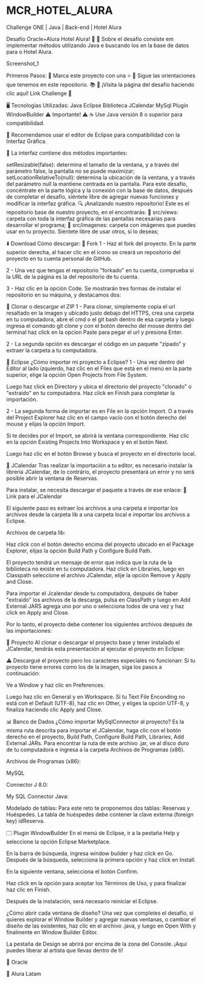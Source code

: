 # MCR_HOTEL_ALURA

Challenge ONE | Java | Back-end | Hotel Alura


Desafio Oracle+Alura Hotel Alura! 🏨 
🚀 Sobre el desafio
 consiste em implementar métodos utilizando Java e buscando los en la base de datos para o Hotel Alura.

Screenshot_1

Primeros Pasos:
🔹 Marca este proyecto con una ⭐
🔹 Sigue las orientaciones que tenemos en este repositorio. 📚
🔹 ¡Visita la página del desafío haciendo clic aquí! Link  Challenge 📃

🖥️ Tecnologías Utilizadas:
Java
Eclipse
Biblioteca JCalendar
MySql
Plugin WindowBuilder
⚠️ Importante! ⚠️
☕ Use Java versión 8 o superior para compatibilidad.

📝 Recomendamos usar el editor de Eclipse para compatibilidad con la Interfaz Gráfica.

🎨 La interfaz contiene dos métodos importantes:

setResizable(false): determina el tamaño de la ventana, y a través del parámetro false, la pantalla no se puede maximizar;
setLocationRelativeTo(null): determina la ubicación de la ventana, y a través del parámetro null la mantiene centrada en la pantalla.
Para este desafío, concéntrate en la parte lógica y la conexión con la base de datos, después de completar el desafío, siéntete libre de agregar nuevas funciones y modificar la interfaz gráfica.
🔍 ¡Analizando nuestro repositorio!
Este es el repositorio base de nuestro proyecto, en el encontrarás:
🔹 src/views: carpeta con toda la interfaz gráfica de las pantallas necesarias para desarrollar el programa;
🔹 src/imagenes: carpeta con imágenes que puedes usar en tu proyecto. Siéntete libre de usar otros, si lo deseas;


⬇️ Download
Cómo descargar:
🔹 Fork
1 - Haz el fork del proyecto. En la parte superior derecha, al hacer clic en el icono se creará un repositorio del proyecto en tu cuenta personal de GitHub.



2 - Una vez que tengas el repositorio "forkado" en tu cuenta, comprueba si la URL de la página es la del repositorio de tu cuenta.



3 - Haz clic en la opción Code. Se mostrarán tres formas de instalar el repositorio en su máquina, y destacamos dos:




🔹 Clonar o descargar el ZIP
1 - Para clonar, simplemente copia el url resaltado en la imagen y ubicado justo debajo del HTTPS, crea una carpeta en tu computadora, abre el cmd o el git bash dentro de esa carpeta y luego ingresa el comando git clone y con el botón derecho del mouse dentro del terminal haz click en la opcion Paste para pegar el url y presiona Enter.



2 - La segunda opción es descargar el código en un paquete "zipado" y extraer la carpeta a tu computadora.


📝 Eclipse
¿Cómo importar mi proyecto a Eclipse?
1 - Una vez dentro del Editor al lado izquierdo, haz clic en el Files que está en el menú en la parte superior, elige la opción Open Projects from File System.



Luego haz click en Directory y ubica el directorio del proyecto "clonado" o "extraído" en tu computadora. Haz click en Finish para completar la importación.



2 - La segunda forma de importar es en File en la opción Import. O a través del Project Explorer haz clic en el campo vacío con el botón derecho del mouse y elijas la opción Import.





Si te decides por el Import, se abrirá la ventana correspondiente. Haz clic en la opción Existing Projects Into Workspace y en el botón Next.



Luego haz clic en el botón Browse y busca el proyecto en el directorio local.



📅 JCalendar
Tras realizar la importación a tu editor, es necesario instalar la librería JCalendar, de lo contrário, el proyecto presentará un error y no será posible abrir la ventana de Reservas.

Para instalar, se necesita descargar el paquete a través de ese enlace: 🔹 Link para el JCalendar



El siguiente paso es extraer los archivos a una carpeta e importar los archivos desde la carpeta lib a una carpeta local e importar los archivos a Eclipse.



Archivos de carpeta lib:



Haz click con el botón derecho encima del proyecto ubicado en el Package Explorer, elijas la opción Build Path y Configure Build Path.



El proyecto tendrá un mensaje de error que indica que la ruta de la biblioteca no existe en tu computadora. Haz click en Libraries, luego en Classpath seleccione el archivo JCalendar, elije la opción Remove y Apply and Close.



Para importar el Jcalendar desde tu computadora, después de haber "extraído" los archivos de la descarga, pulsa en ClassPath y luego en Add External JARS agrega uno por uno o selecciona todos de una vez y haz click en Apply and Close.



Por lo tanto, el proyecto debe contener los siguientes archivos después de las importaciones:



🚧 Proyecto
Al clonar o descargar el proyecto base y tener instalado el JCalendar, tendrás esta presentación al ejecutar el proyecto en Eclipse:


⚠️ Descargué el proyecto pero los caracteres especiales no funcionan:
Si tu proyecto tiene errores como los de la imagen, siga los pasos a continuación:



Ve a Window y haz clic en Preferences.



Luego haz clic en General y en Workspace. Si tu Text File Enconding no está con el Default (UTF-8), haz clic en Other, y eliges la opción UTF-8, y finaliza haciendo clic Apply and Close.



📊 Banco de Dados
¿Cómo importar MySqlConnector al proyecto?
Es la misma ruta descrita para importar el JCalendar, haga clic con el botón derecho en el proyecto, Build Path, Configure Build Path, Libraries, Add External JARs. Para encontrar la ruta de este archivo .jar, ve al disco duro de tu computadora e ingresa a la carpeta Archivos de Programas (x86).

Archivos de Programas (x86):


MySQL


Connector J 8.0:


My SQL Connector Java:


Modelado de tablas:
Para este reto te proponemos dos tablas: Reservas y Huéspedes. La tabla de huéspedes debe contener la clave externa (foreign key) idReserva.





🗔 Plugin WindowBuilder
En el menú de Eclipse, ir a la pestaña Help y seleccione la opción Eclipse Marketplace.



En la barra de búsqueda, ingresa window builder y haz click en Go. Después de la búsqueda, selecciona la primera opción y haz click en Install.



En la siguiente ventana, selecciona el botón Confirm.



Haz click en la opción para aceptar los Términos de Uso, y para finalizar haz clic en Finish.



Después de la instalación, será necesario reiniciar el Eclipse.

¿Cómo abrir cada ventana de diseño?
Una vez que completes el desafío, si quieres explorar el Window Builder y agregar nuevas ventanas, o cambiar el diseño de las existentes, haz clic en el archivo .java, y luego en Open With y finalmente en Window Builder Editor.



La pestaña de Design se abrirá por encima de la zona del Console. ¡Aquí puedes liberar al artista que llevas dentro de ti!



🧡 Oracle


💙 Alura Latam
